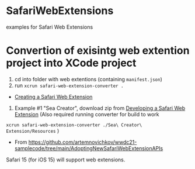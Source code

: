 # SafariWebExtensions
examples for Safari Web Extensions


# Convertion of exisintg web extention project into XCode project
1. cd into folder with web extentions (containing `manifest.json`)
2. run `xcrun safari-web-extension-converter .`

- [Creating a Safari Web Extension](https://developer.apple.com/documentation/safariservices/safari_web_extensions/creating_a_safari_web_extension)

1. Example #1 "Sea Creator", download zip from [Developing a Safari Web Extension](https://developer.apple.com/documentation/safariservices/safari_web_extensions/developing_a_safari_web_extension)
(Also required running converter for build to work

`xcrun safari-web-extension-converter ./Sea\ Creator\ Extension/Resources`
)

- From https://github.com/artemnovichkov/wwdc21-samplecode/tree/main/AdoptingNewSafariWebExtensionAPIs

Safari 15 (for iOS 15) will support web extensions.
